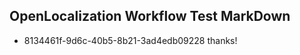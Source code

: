 ## OpenLocalization Workflow Test MarkDown
* 8134461f-9d6c-40b5-8b21-3ad4edb09228 thanks!

<!--HONumber=Sep16_HO2-->


